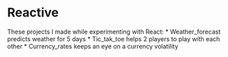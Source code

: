 # Reactive

These projects I made while experimenting with React:
    *  Weather_forecast predicts weather for 5 days
    *  Tic_tak_toe helps 2 players to play with each other
    *  Currency_rates keeps an eye on a currency volatility